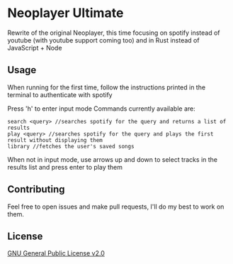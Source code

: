 # Neoplayer Ultimate

Rewrite of the original Neoplayer, this time focusing on spotify instead of youtube (with youtube support coming too) and in Rust instead of JavaScript + Node

## Usage

When running for the first time, follow the instructions printed in the terminal to authenticate with spotify

Press 'h' to enter input mode
Commands currently available are:
```text
search <query> //searches spotify for the query and returns a list of results
play <query> //searches spotify for the query and plays the first result without displaying them
library //fetches the user's saved songs
```
When not in input mode, use arrows up and down to select tracks in the results list and press enter to play them

## Contributing
Feel free to open issues and make pull requests, I'll do my best to work on them.

## License
[GNU General Public License v2.0](LICENSE)
